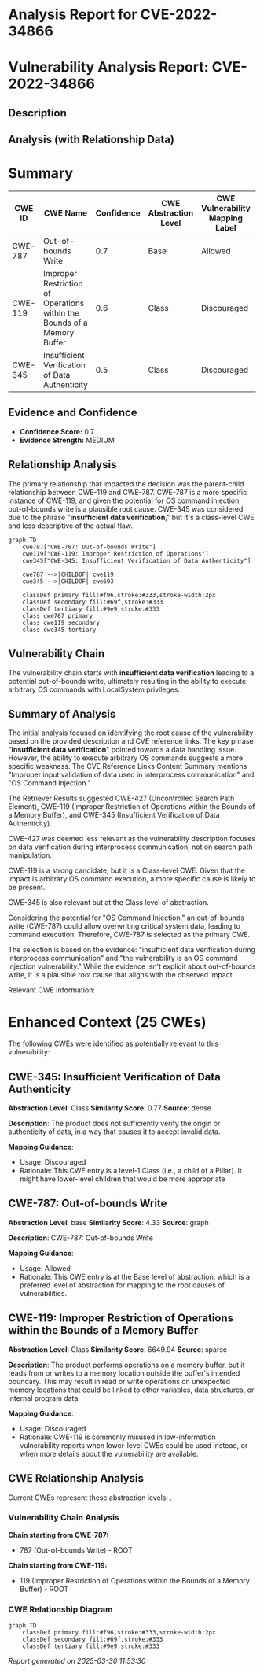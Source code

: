 # Analysis Report for CVE-2022-34866

# Vulnerability Analysis Report: CVE-2022-34866

## Description



## Analysis (with Relationship Data)

# Summary
| CWE ID | CWE Name | Confidence | CWE Abstraction Level | CWE Vulnerability Mapping Label | CWE-Vulnerability Mapping Notes |
|---|---|---|---|---|---|
| CWE-787 | Out-of-bounds Write | 0.7 | Base | Allowed | Primary CWE |
| CWE-119 | Improper Restriction of Operations within the Bounds of a Memory Buffer | 0.6 | Class | Discouraged | Secondary Candidate |
| CWE-345 | Insufficient Verification of Data Authenticity | 0.5 | Class | Discouraged | Secondary Candidate |

## Evidence and Confidence

*   **Confidence Score:** 0.7
*   **Evidence Strength:** MEDIUM

## Relationship Analysis
The primary relationship that impacted the decision was the parent-child relationship between CWE-119 and CWE-787. CWE-787 is a more specific instance of CWE-119, and given the potential for OS command injection, out-of-bounds write is a plausible root cause. CWE-345 was considered due to the phrase "**insufficient data verification**," but it's a class-level CWE and less descriptive of the actual flaw.

```mermaid
graph TD
    cwe787["CWE-787: Out-of-bounds Write"]
    cwe119["CWE-119: Improper Restriction of Operations"]
    cwe345["CWE-345: Insufficient Verification of Data Authenticity"]
    
    cwe787 -->|CHILDOF| cwe119
    cwe345 -->|CHILDOF| cwe693

    classDef primary fill:#f96,stroke:#333,stroke-width:2px
    classDef secondary fill:#69f,stroke:#333
    classDef tertiary fill:#9e9,stroke:#333
    class cwe787 primary
    class cwe119 secondary
    class cwe345 tertiary
```

## Vulnerability Chain
The vulnerability chain starts with **insufficient data verification** leading to a potential out-of-bounds write, ultimately resulting in the ability to execute arbitrary OS commands with LocalSystem privileges.

## Summary of Analysis
The initial analysis focused on identifying the root cause of the vulnerability based on the provided description and CVE reference links. The key phrase "**insufficient data verification**" pointed towards a data handling issue. However, the ability to execute arbitrary OS commands suggests a more specific weakness. The CVE Reference Links Content Summary mentions "Improper input validation of data used in interprocess communication" and "OS Command Injection."

The Retriever Results suggested CWE-427 (Uncontrolled Search Path Element), CWE-119 (Improper Restriction of Operations within the Bounds of a Memory Buffer), and CWE-345 (Insufficient Verification of Data Authenticity).

CWE-427 was deemed less relevant as the vulnerability description focuses on data verification during interprocess communication, not on search path manipulation.

CWE-119 is a strong candidate, but it is a Class-level CWE. Given that the impact is arbitrary OS command execution, a more specific cause is likely to be present.

CWE-345 is also relevant but at the Class level of abstraction.

Considering the potential for "OS Command Injection," an out-of-bounds write (CWE-787) could allow overwriting critical system data, leading to command execution. Therefore, CWE-787 is selected as the primary CWE.

The selection is based on the evidence: "insufficient data verification during interprocess communication" and "the vulnerability is an OS command injection vulnerability." While the evidence isn't explicit about out-of-bounds write, it is a plausible root cause that aligns with the observed impact.

Relevant CWE Information:

# Enhanced Context (25 CWEs)
The following CWEs were identified as potentially relevant to this vulnerability:

## CWE-345: Insufficient Verification of Data Authenticity
**Abstraction Level**: Class
**Similarity Score**: 0.77
**Source**: dense

**Description**:
The product does not sufficiently verify the origin or authenticity of data, in a way that causes it to accept invalid data.

**Mapping Guidance**:
- Usage: Discouraged
- Rationale: This CWE entry is a level-1 Class (i.e., a child of a Pillar). It might have lower-level children that would be more appropriate

## CWE-787: Out-of-bounds Write
**Abstraction Level**: base
**Similarity Score**: 4.33
**Source**: graph

**Description**:
CWE-787: Out-of-bounds Write

**Mapping Guidance**:
- Usage: Allowed
- Rationale: This CWE entry is at the Base level of abstraction, which is a preferred level of abstraction for mapping to the root causes of vulnerabilities.

## CWE-119: Improper Restriction of Operations within the Bounds of a Memory Buffer
**Abstraction Level**: Class
**Similarity Score**: 6649.94
**Source**: sparse

**Description**:
The product performs operations on a memory buffer, but it reads from or writes to a memory location outside the buffer's intended boundary. This may result in read or write operations on unexpected memory locations that could be linked to other variables, data structures, or internal program data.

**Mapping Guidance**:
- Usage: Discouraged
- Rationale: CWE-119 is commonly misused in low-information vulnerability reports when lower-level CWEs could be used instead, or when more details about the vulnerability are available.


## CWE Relationship Analysis

Current CWEs represent these abstraction levels: .


### Vulnerability Chain Analysis

**Chain starting from CWE-787:**
- 787 (Out-of-bounds Write) - ROOT


**Chain starting from CWE-119:**
- 119 (Improper Restriction of Operations within the Bounds of a Memory Buffer) - ROOT



### CWE Relationship Diagram

```mermaid
graph TD
    classDef primary fill:#f96,stroke:#333,stroke-width:2px
    classDef secondary fill:#69f,stroke:#333
    classDef tertiary fill:#9e9,stroke:#333
```



*Report generated on 2025-03-30 11:53:30*
